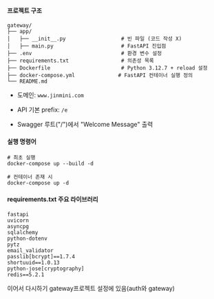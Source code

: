 

#### 프로젝트 구조
```
gateway/
├── app/
│   ├── __init__.py                  # 빈 파일 (코드 작성 X)
│   ├── main.py                      # FastAPI 진입점
├── .env                             # 환경 변수 설정
├── requirements.txt                 # 의존성 목록
├── Dockerfile                       # Python 3.12.7 + reload 설정
├── docker-compose.yml              # FastAPI 컨테이너 실행 정의
└── README.md

```

- 도메인: `www.jinmini.com`
    
- API 기본 prefix: `/e`
    
- Swagger 루트("/")에서 "Welcome Message" 출력

#### 실행 명령어

```
# 최초 실행
docker-compose up --build -d

# 컨테이너 존재 시
docker-compose up -d

```


#### requirements.txt 주요 라이브러리

```
fastapi
uvicorn
asyncpg
sqlalchemy
python-dotenv
pytz
email_validator
passlib[bcrypt]==1.7.4
shortuuid==1.0.13
python-jose[cryptography]
redis==5.2.1

```

이어서 다시하기 gateway프로젝트 설정에 있음(auth와 gateway)